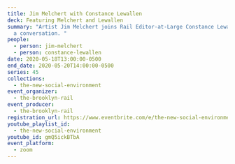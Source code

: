 ```yaml
---
title: Jim Melchert with Constance Lewallen
deck: Featuring Melchert and Lewallen
summary: "Artist Jim Melchert joins Rail Editor-at-Large Constance Lewallen for
  a conversation. "
people:
  - person: jim-melchert
  - person: constance-lewallen
date: 2020-05-18T13:00:00-0500
end_date: 2020-05-20T14:00:00-0500
series: 45
collections:
  - the-new-social-environment
event_organizer:
  - the-brooklyn-rail
event_producer:
  - the-brooklyn-rail
registration_url: https://www.eventbrite.com/e/the-new-social-environment-45-jim-melchert-tickets-105250741802
youtube_playlist_id:
  - the-new-social-environment
youtube_id: gmQ5ickBTbA
event_platform:
  - zoom
---
```

